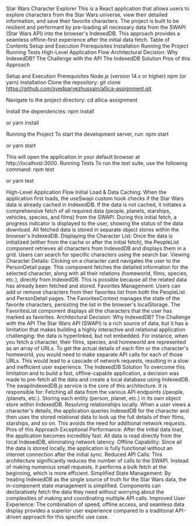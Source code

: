 Star Wars Character Explorer
This is a React application that allows users to explore characters from the Star Wars universe, view their detailed information, and save their favorite characters. The project is built to be resilient and performant by pre-loading all necessary data from the SWAPI (Star Wars API) into the browser's IndexedDB. This approach provides a seamless offline-first experience after the initial data fetch.
Table of Contents
Setup and Execution
Prerequisites
Installation
Running the Project
Running Tests
High-Level Application Flow
Architectural Decision: Why IndexedDB?
The Challenge with the API
The IndexedDB Solution
Pros of this Approach

Setup and Execution
Prerequisites
Node.js (version 14.x or higher)
npm (or yarn)
Installation
Clone the repository:
git clone https://github.com/syedparvezhussain/allica-assignment.git

Navigate to the project directory:
cd allica-assignment

Install the dependencies:
npm install

or
yarn install

Running the Project
To start the development server, run:
npm start

or
yarn start

This will open the application in your default browser at http://localhost:3000.
Running Tests
To run the test suite, use the following command:
npm test

or
yarn test

High-Level Application Flow
Initial Load & Data Caching:
When the application first loads, the useSwapi custom hook checks if the Star Wars data is already cached in IndexedDB.
If the data is not cached, it initiates a comprehensive fetch of all required data (people, planets, starships, vehicles, species, and films) from the SWAPI.
During this initial fetch, a progress indicator is displayed to the user, showing the status of the data download.
All fetched data is stored in separate object stores within the browser's IndexedDB.
Displaying the Character List:
Once the data is initialized (either from the cache or after the initial fetch), the PeopleList component retrieves all characters from IndexedDB and displays them in a grid.
Users can search for specific characters using the search bar.
Viewing Character Details:
Clicking on a character card navigates the user to the PersonDetail page.
This component fetches the detailed information for the selected character, along with all their relations (homeworld, films, species, etc.), directly from IndexedDB. This is possible because all the related data has already been fetched and stored.
Favorites Management:
Users can add or remove characters from their favorites list from both the PeopleList and PersonDetail pages.
The FavoritesContext manages the state of the favorite characters, persisting the list in the browser's localStorage.
The FavoritesList component displays all the characters that the user has marked as favorites.
Architectural Decision: Why IndexedDB?
The Challenge with the API
The Star Wars API (SWAPI) is a rich source of data, but it has a limitation that makes building a highly interactive and relational application challenging: the data is hyperlinked, but not embedded.
For instance, when you fetch a character, their films, species, and homeworld are represented as an array of URLs. To get the actual details of each film or the character's homeworld, you would need to make separate API calls for each of those URLs. This would lead to a cascade of network requests, resulting in a slow and inefficient user experience.
The IndexedDB Solution
To overcome this limitation and to build a fast, offline-capable application, a decision was made to pre-fetch all the data and create a local database using IndexedDB.
The swapiIndexedDB.js service is the core of this architecture. It is responsible for:
Fetching all data from the various API endpoints (/people, /planets, etc.).
Storing each entity (person, planet, etc.) in its own object store within IndexedDB.
Resolving relationships locally. When a user views a character's details, the application queries IndexedDB for the character and then uses the stored relational data to look up the full details of their films, starships, and so on. This avoids the need for additional network requests.
Pros of this Approach
Exceptional Performance: After the initial data load, the application becomes incredibly fast. All data is read directly from the local IndexedDB, eliminating network latency.
Offline Capability: Since all the data is stored locally, the application is fully functional without an internet connection after the initial sync.
Reduced API Calls: This architecture significantly reduces the number of calls to the SWAPI. Instead of making numerous small requests, it performs a bulk fetch at the beginning, which is more efficient.
Simplified State Management: By treating IndexedDB as the single source of truth for the Star Wars data, the in-component state management is simplified. Components can declaratively fetch the data they need without worrying about the complexities of making and coordinating multiple API calls.
Improved User Experience: The combination of speed, offline access, and seamless data display provides a superior user experience compared to a traditional API-driven approach for this specific use case.
